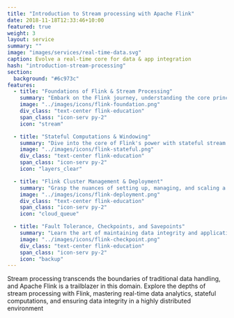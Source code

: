 ```yaml
---
title: "Introduction to Stream processing with Apache Flink"
date: 2018-11-18T12:33:46+10:00
featured: true
weight: 3
layout: service
summary: ""
image: "images/services/real-time-data.svg"
caption: Evolve a real-time core for data & app integration
hash: "introduction-stream-processing"
section:
  background: "#6c973c"
features:
  - title: "Foundations of Flink & Stream Processing"
    summary: "Embark on the Flink journey, understanding the core principles of stream processing and how Flink stands out in this realm."
    image: "../images/icons/flink-foundation.png"
    div_class: "text-center flink-education"
    span_class: "icon-serv py-2"
    icon: "stream"

  - title: "Stateful Computations & Windowing"
    summary: "Dive into the core of Flink's power with stateful stream processing, managing large state, and utilizing windowing techniques for time-bound analytics."
    image: "../images/icons/flink-stateful.png"
    div_class: "text-center flink-education"
    span_class: "icon-serv py-2"
    icon: "layers_clear"

  - title: "Flink Cluster Management & Deployment"
    summary: "Grasp the nuances of setting up, managing, and scaling a Flink cluster, ensuring optimal resource utilization and high availability."
    image: "../images/icons/flink-deployment.png"
    div_class: "text-center flink-education"
    span_class: "icon-serv py-2"
    icon: "cloud_queue"

  - title: "Fault Tolerance, Checkpoints, and Savepoints"
    summary: "Learn the art of maintaining data integrity and application resilience in Flink through checkpoints, savepoints, and advanced fault-tolerance mechanisms."
    image: "../images/icons/flink-checkpoint.png"
    div_class: "text-center flink-education"
    span_class: "icon-serv py-2"
    icon: "backup"
---
```


Stream processing transcends the boundaries of traditional data handling, and Apache Flink is a trailblazer in this domain. Explore the depths of stream processing with Flink, mastering real-time data analytics, stateful computations, and ensuring data integrity in a highly distributed environment
